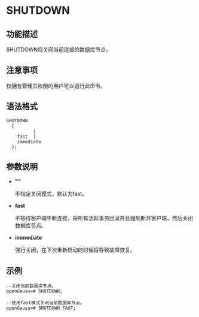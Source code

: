 # SHUTDOWN

## 功能描述<a name="zh-cn_topic_0283136791_zh-cn_topic_0237122191_zh-cn_topic_0059779163_s812131d8918641df9772c998b753f87e"></a>

SHUTDOWN将关闭当前连接的数据库节点。

## 注意事项<a name="zh-cn_topic_0283136791_zh-cn_topic_0237122191_zh-cn_topic_0059779163_se3c9c9141f1b44ff9807883ea294625d"></a>

仅拥有管理员权限的用户可以运行此命令。

## 语法格式<a name="zh-cn_topic_0283136791_zh-cn_topic_0237122191_zh-cn_topic_0059779163_s8d26aecdc3a24323a64f4df9f4df53f3"></a>

```
SHUTDOWN
  {
          |
    fast  |
    immediate
  };
```

## 参数说明<a name="zh-cn_topic_0283136791_zh-cn_topic_0237122191_zh-cn_topic_0059779163_s96f32bd65e9e46f4bf15eb3c1663af3a"></a>

-   **""**

    不指定关闭模式，默认为fast。


-   **fast**

    不等待客户端中断连接，将所有活跃事务回滚并且强制断开客户端，然后关闭数据库节点。

-   **immediate**

    强行关闭，在下次重新启动的时候将导致故障恢复。


## 示例<a name="zh-cn_topic_0283136791_zh-cn_topic_0237122191_zh-cn_topic_0059779163_s9926ef8e79984fac9b05d0b6bd0e8fd5"></a>

```
--关闭当前数据库节点。
openGauss=# SHUTDOWN;

--使用fast模式关闭当前数据库节点。
openGauss=# SHUTDOWN FAST;
```
